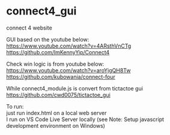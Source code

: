 # connect4_gui  
connect 4 website  

GUI based on the youtube below:    
https://www.youtube.com/watch?v=4ARsthVnCTg  
https://github.com/ImKennyYip/Connect4  

Check win logic is from youtube below:  
https://www.youtube.com/watch?v=aroYjgQH8Tw  
https://github.com/kubowania/connect-four  

While connect4_module.js is convert from tictactoe gui  
https://github.com/cwd0075/tictactoe_gui  


To run:  
just run index.html on a local web server  
I run on VS Code Live Server locally (see Note: Setup javascript development environment on Windows)  
